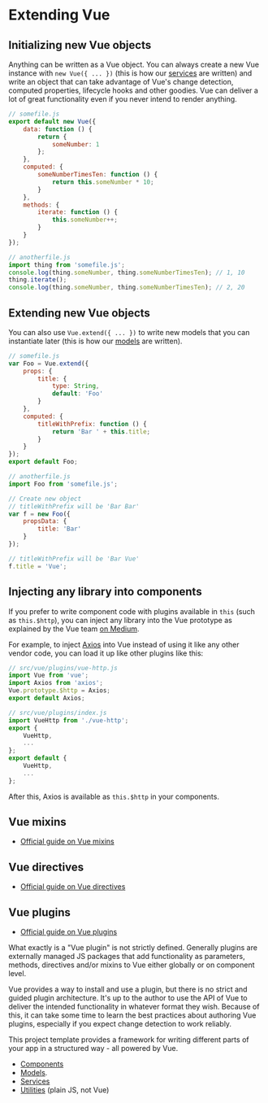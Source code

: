 
# Extending Vue

## Initializing new Vue objects

Anything can be written as a Vue object. You can always create a new Vue instance with `new Vue({ ... })` (this is how our [services](services.md) are written) and write an object that can take advantage of Vue's change detection, computed properties, lifecycle hooks and other goodies. Vue can deliver a lot of great functionality even if you never intend to render anything.

```js
// somefile.js
export default new Vue({
	data: function () {
		return {
			someNumber: 1
		};
	},
	computed: {
		someNumberTimesTen: function () {
			return this.someNumber * 10;
		}
	},
	methods: {
		iterate: function () {
			this.someNumber++;
		}
	}
});

// anotherfile.js
import thing from 'somefile.js';
console.log(thing.someNumber, thing.someNumberTimesTen); // 1, 10
thing.iterate();
console.log(thing.someNumber, thing.someNumberTimesTen); // 2, 20
```

## Extending new Vue objects

You can also use `Vue.extend({ ... })` to write new models that you can instantiate later (this is how our [models](models.md) are written).

```js
// somefile.js
var Foo = Vue.extend({
	props: {
		title: {
			type: String,
			default: 'Foo'
		}
	},
	computed: {
		titleWithPrefix: function () {
			return 'Bar ' + this.title;
		}
	}
});
export default Foo;

// anotherfile.js
import Foo from 'somefile.js';

// Create new object
// titleWithPrefix will be 'Bar Bar'
var f = new Foo({
	propsData: {
		title: 'Bar'
	}
});

// titleWithPrefix will be 'Bar Vue'
f.title = 'Vue';
```

## Injecting any library into components

If you prefer to write component code with plugins available in `this` (such as `this.$http`), you can inject any library into the Vue prototype as explained by the Vue team [on Medium](https://medium.com/the-vue-point/retiring-vue-resource-871a82880af4).

For example, to inject [Axios](../ui/http.md) into Vue instead of using it like any other vendor code, you can load it up like other plugins like this:

```js
// src/vue/plugins/vue-http.js
import Vue from 'vue';
import Axios from 'axios';
Vue.prototype.$http = Axios;
export default Axios;

// src/vue/plugins/index.js
import VueHttp from './vue-http';
export {
	VueHttp,
	...
};
export default {
	VueHttp,
	...
};
```

After this, Axios is available as `this.$http` in your components.


## Vue mixins

- [Official guide on Vue mixins](https://vuejs.org/v2/guide/mixins)

## Vue directives

- [Official guide on Vue directives](https://vuejs.org/v2/guide/custom-directive)

## Vue plugins

- [Official guide on Vue plugins](https://vuejs.org/v2/guide/plugins)

What exactly is a "Vue plugin" is not strictly defined. Generally plugins are externally managed JS packages that add functionality as parameters, methods, directives and/or mixins to Vue either globally or on component level.

Vue provides a way to install and use a plugin, but there is no strict and guided plugin architecture. It's up to the author to use the API of Vue to deliver the intended functionality in whatever format they wish. Because of this, it can take some time to learn the best practices about authoring Vue plugins, especially if you expect change detection to work reliably.

This project template provides a framework for writing different parts of your app in a structured way - all powered by Vue.

- [Components](components.md)
- [Models](models.md).
- [Services](services.md)
- [Utilities](utilities.md) (plain JS, not Vue)
